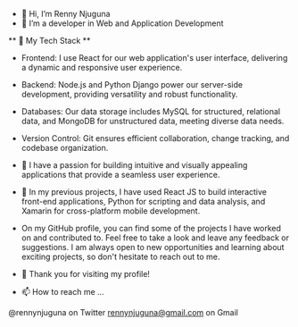 - 👋 Hi, I’m Renny Njuguna
- 👀 I’m a developer in Web and Application Development 

** 🌱 My Tech Stack **
- Frontend: I use React for our web application's user interface, delivering a dynamic and responsive user experience.
- Backend: Node.js and Python Django power our server-side development, providing versatility and robust functionality.
- Databases: Our data storage includes MySQL for structured, relational data, and MongoDB for unstructured data, meeting diverse data needs.
- Version Control: Git ensures efficient collaboration, change tracking, and codebase organization.

- 💞️ I have a passion for building intuitive and visually appealing applications that provide a seamless user experience. 
- 📝 In my previous projects, I have used React JS to build interactive front-end applications, Python for scripting and data analysis, and Xamarin for cross-platform mobile development.
- On my GitHub profile, you can find some of the projects I have worked on and contributed to. Feel free to take a look and leave any feedback or suggestions.
I am always open to new opportunities and learning about exciting projects, so don't hesitate to reach out to me.

- 🤝 Thank you for visiting my profile!
- 📫 How to reach me ...

@rennynjuguna on Twitter
rennynjuguna@gmail.com on Gmail

<!---
RennieNjuguna/RennieNjuguna is a ✨ special ✨ repository because its `README.md` (this file) appears on your GitHub profile.
You can click the Preview link to take a look at your changes.
--->
